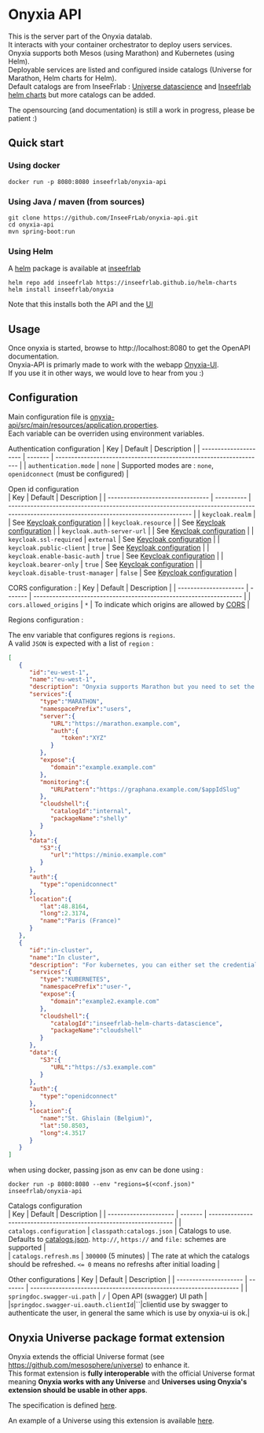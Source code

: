 # Onyxia API

This is the server part of the Onyxia datalab.  
It interacts with your container orchestrator to deploy users services.  
Onyxia supports both Mesos (using Marathon) and Kubernetes (using Helm).  
Deployable services are listed and configured inside catalogs (Universe for Marathon, Helm charts for Helm).  
Default catalogs are from InseeFrlab : [Universe datascience](https://github.com/InseeFrLab/Universe-Datascience) and [Inseefrlab helm charts](https://github.com/InseeFrLab/helm-charts) but more catalogs can be added.

The opensourcing (and documentation) is still a work in progress, please be patient :)

## Quick start

### Using docker

```
docker run -p 8080:8080 inseefrlab/onyxia-api
```

### Using Java / maven (from sources)

```
git clone https://github.com/InseeFrLab/onyxia-api.git
cd onyxia-api
mvn spring-boot:run
```

### Using Helm

A [helm](helm.sh) package is available at [inseefrlab](https://github.com/InseeFrLab/helm-charts)

```
helm repo add inseefrlab https://inseefrlab.github.io/helm-charts
helm install inseefrlab/onyxia
```

Note that this installs both the API and the [UI](https://github.com/inseefrlab/onyxia-ui)

## Usage

Once onyxia is started, browse to http://localhost:8080 to get the OpenAPI documentation.  
Onyxia-API is primarly made to work with the webapp [Onyxia-UI](https://github.com/inseefrlab/onyxia-ui).  
If you use it in other ways, we would love to hear from you :)

## Configuration

Main configuration file is [onyxia-api/src/main/resources/application.properties](onyxia-api/src/main/resources/application.properties).  
Each variable can be overriden using environment variables.

Authentication configuration
| Key | Default | Description |
| --------------------- | ------- | ------------------------------------------------------------------ |
| `authentication.mode` | `none` | Supported modes are : `none`, `openidconnect` (must be configured) |

Open id configuration  
| Key | Default | Description |
| -------------------------------- | ---------- | ---------------------------------------------------------------------------------------------------------------------------------------- |
| `keycloak.realm` | | See [Keycloak configuration](https://www.keycloak.org/docs/latest/securing_apps/#_java_adapter_config) |
| `keycloak.resource` | | See [Keycloak configuration](https://www.keycloak.org/docs/latest/securing_apps/#_java_adapter_config) |
| `keycloak.auth-server-url` | | See [Keycloak configuration](https://www.keycloak.org/docs/latest/securing_apps/#_java_adapter_config) |
| `keycloak.ssl-required` | `external` | See [Keycloak configuration](https://www.keycloak.org/docs/latest/securing_apps/#_java_adapter_config) |
| `keycloak.public-client` | `true` | See [Keycloak configuration](https://www.keycloak.org/docs/latest/securing_apps/#_java_adapter_config) |
| `keycloak.enable-basic-auth` | `true` | See [Keycloak configuration](https://www.keycloak.org/docs/latest/securing_apps/#_java_adapter_config) |
| `keycloak.bearer-only` | `true` | See [Keycloak configuration](https://www.keycloak.org/docs/latest/securing_apps/#_java_adapter_config) |
| `keycloak.disable-trust-manager` | `false` | See [Keycloak configuration](https://www.keycloak.org/docs/latest/securing_apps/#_java_adapter_config) |

CORS configuration :
| Key | Default | Description |
| --------------------- | ------- | ------------------------------------------------------------------ |
| `cors.allowed_origins` | `*` | To indicate which origins are allowed by [CORS](https://developer.mozilla.org/en-US/docs/Web/HTTP/CORS) |

Regions configuration :

The env variable that configures regions is `regions`.  
A valid `JSON` is expected with a list of `region` :

```JSON
[
   {
      "id":"eu-west-1",
      "name":"eu-west-1",
      "description": "Onyxia supports Marathon but you need to set the credentials to connect to the API.",
      "services":{
         "type":"MARATHON",
         "namespacePrefix":"users",
         "server":{
            "URL":"https://marathon.example.com",
            "auth":{
               "token":"XYZ"
            }
         },
         "expose":{
            "domain":"example.example.com"
         },
         "monitoring":{
            "URLPattern":"https://graphana.example.com/$appIdSlug"
         },
         "cloudshell":{
            "catalogId":"internal",
            "packageName":"shelly"
         }
      },
      "data":{
         "S3":{
            "url":"https://minio.example.com"
         }
      },
      "auth":{
         "type":"openidconnect"
      },
      "location":{
         "lat":48.8164,
         "long":2.3174,
         "name":"Paris (France)"
      }
   },
   {
      "id":"in-cluster",
      "name":"In cluster",
      "description": "For kubernetes, you can either set the credentials yourself or use the default in-cluster configuration.",
      "services":{
         "type":"KUBERNETES",
         "namespacePrefix":"user-",
         "expose":{
            "domain":"example2.example.com"
         },
         "cloudshell":{
            "catalogId":"inseefrlab-helm-charts-datascience",
            "packageName":"cloudshell"
         }
      },
      "data":{
         "S3":{
            "URL":"https://s3.example.com"
         }
      },
      "auth":{
         "type":"openidconnect"
      },
      "location":{
         "name":"St. Ghislain (Belgium)",
         "lat":50.8503,
         "long":4.3517
      }
   }
]
```

when using docker, passing json as env can be done using :

```shell
docker run -p 8080:8080 --env "regions=$(<conf.json)" inseefrlab/onyxia-api
```

Catalogs configuration  
| Key | Default | Description |
| --------------------- | ------- | ------------------------------------------------------------------ |
| `catalogs.configuration` | `classpath:catalogs.json` | Catalogs to use. Defaults to [catalogs.json](onyxia-api/src/main/resources/catalogs.json). `http://`, `https://` and `file:` schemes are supported |  
| `catalogs.refresh.ms` | `300000` (5 minutes) | The rate at which the catalogs should be refreshed. `<= 0` means no refreshs after initial loading |

Other configurations
| Key | Default | Description |
| --------------------- | ------- | ------------------------------------------------------------------ |
| `springdoc.swagger-ui.path` | `/` | Open API (swagger) UI path |
|`springdoc.swagger-ui.oauth.clientId`|``|clientid use by swagger to authenticate the user, in general the same which is use by onyxia-ui is ok.|

## Onyxia Universe package format extension

Onyxia extends the official Universe format (see https://github.com/mesosphere/universe) to enhance it.  
This format extension is **fully interoperable** with the official Universe format meaning **Onyxia works with any Universe** and **Universes using Onyxia's extension should be usable in other apps**.

The specification is defined [here](docs/specification/README.md).

An example of a Universe using this extension is available [here](https://github.com/inseefrlab/Universe-Datascience).
